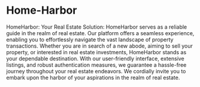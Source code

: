 # Home-Harbor
HomeHarbor: Your Real Estate Solution: 
HomeHarbor serves as a reliable guide in the realm of real estate. Our platform offers a seamless experience, enabling you to effortlessly navigate the vast landscape of property transactions. Whether you are in search of a new abode, aiming to sell your property, or interested in real estate investments, HomeHarbor stands as your dependable destination. With our user-friendly interface, extensive listings, and robust authentication measures, we guarantee a hassle-free journey throughout your real estate endeavors. We cordially invite you to embark upon the harbor of your aspirations in the realm of real estate.
